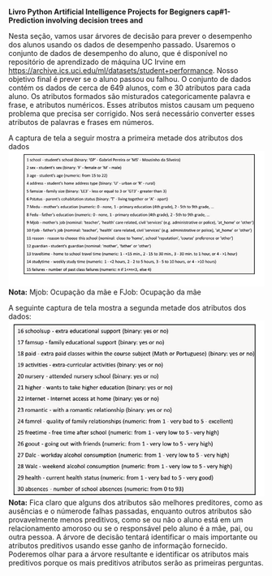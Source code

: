  **Livro Python Artificial Intelligence Projects for Begigners cap#1-  Prediction involving decision trees and**

 Nesta seção, vamos usar árvores de decisão para prever o desempenho dos alunos usando os dados de desempenho passado. Usaremos o conjunto de dados de desempenho do aluno, que é disponível no repositório de aprendizado de máquina UC Irvine em https://archive.ics.uci.edu/ml/datasets/student+performance. Nosso objetivo final é prever se o aluno passou ou falhou. O conjunto de dados contém os dados de cerca de 649 alunos, com e 30 atributos para cada aluno. 
 Os atributos formados são misturados categoricamente palavra e frase, e atributos numéricos. Esses atributos mistos causam um pequeno problema que precisa ser corrigido. Nos será necessário converter esses atributos de palavras e frases em números.

  A captura de tela a seguir mostra a primeira metade dos atributos dos dados
  ![imagem_1_pagina15_capitulo1](img/img1.png)
**Nota:** Mjob: Ocupação da mãe e FJob: Ocupação da mãe

A seguinte captura de tela mostra a segunda metade dos atributos dos dados:
![imagem_2_pagina16_capitulo1](img/img2.png)
**Nota:** Fica claro que alguns dos atributos são melhores preditores, como as ausências e o númerode falhas passadas, enquanto outros atributos são provavelmente menos preditivos, como se ou não o aluno está em um relacionamento amoroso ou se o responsável pelo aluno é a mãe, pai, ou outra pessoa. A árvore de decisão tentará identificar o mais importante ou atributos preditivos usando esse ganho de informação fornecido. Poderemos olhar para a árvore resultante e identificar os atributos mais preditivos porque os mais preditivos atributos serão as primeiras perguntas.